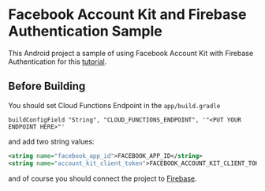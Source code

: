 # Facebook Account Kit and Firebase Authentication Sample
This Android project a sample of using Facebook Account Kit with Firebase Authentication for this
[tutorial](https://medium.com/@shepeliev/how-to-make-facebook-account-kit-and-firebase-authentication-get-along-db3e9e89a595).

## Before Building
You should set Cloud Functions Endpoint in the ```app/build.gradle```

```groove
buildConfigField "String", "CLOUD_FUNCTIONS_ENDPOINT", '"<PUT YOUR ENDPOINT HERE>"'
```

and add two string values:
```xml
<string name="facebook_app_id">FACEBOOK_APP_ID</string>
<string name="account_kit_client_token">FACEBOOK_ACCOUNT_KIT_CLIENT_TOKEN</string>
```

and of course you should connect the project to [Firebase](https://firebase.google.com/docs/android/setup).